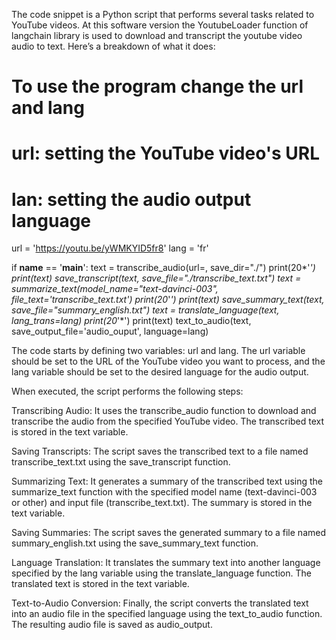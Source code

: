 The code snippet is a Python script that performs several tasks related to YouTube videos. 
At this software version the YoutubeLoader function of langchain library is used to download and transcript the youtube video audio to text.
Here’s a breakdown of what it does:

# To use the program change the url and lang
# url: setting the YouTube video's URL
# lan: setting the audio output language

url = 'https://youtu.be/yWMKYID5fr8'
lang = 'fr'

if __name__ == '__main__':
    text = transcribe_audio(url=, save_dir="./")
    print(20*'*')
    print(text)
    save_transcript(text, save_file="./transcribe_text.txt")
    text = summarize_text(model_name="text-davinci-003", file_text='transcribe_text.txt')
    print(20*'*')
    print(text)
    save_summary_text(text, save_file="summary_english.txt")
    text = translate_language(text, lang_trans=lang)
    print(20*'*')
    print(text)
    text_to_audio(text, save_output_file='audio_ouput', language=lang)

The code starts by defining two variables: url and lang. The url variable should be set to the URL of the YouTube video you want to process, and the lang variable should be set to the desired language for the audio output.

When executed, the script performs the following steps:

Transcribing Audio: It uses the transcribe_audio function to download and transcribe the audio from the specified YouTube video. The transcribed text is stored in the text variable.

Saving Transcripts: The script saves the transcribed text to a file named transcribe_text.txt using the save_transcript function.

Summarizing Text: It generates a summary of the transcribed text using the summarize_text function with the specified model name (text-davinci-003 or other) and input file (transcribe_text.txt). The summary is stored in the text variable.

Saving Summaries: The script saves the generated summary to a file named summary_english.txt using the save_summary_text function.

Language Translation: It translates the summary text into another language specified by the lang variable using the translate_language function. The translated text is stored in the text variable.

Text-to-Audio Conversion: Finally, the script converts the translated text into an audio file in the specified language using the text_to_audio function. The resulting audio file is saved as audio_output.